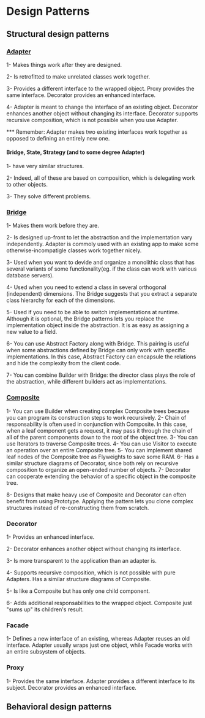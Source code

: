 # Design Patterns

## Structural design patterns

### [Adapter](https://github.com/AlexandreYembo/study-training/blob/master/Design_Patterns/Structural/01-Adapter/readme.md)
  1- Makes things work after they are designed.
  
  2- Is retrofitted to make unrelated classes work together.
  
  3- Provides a different interface to the wrapped object. Proxy provides the same interface. Decorator provides an enhanced interface.
  
  4- Adapter is meant to change the interface of an existing object. Decorator enhances another object without changing its interface. Decorator supports recursive composition, which is not possible when you use Adapter.
  
*** Remember: Adapter makes two existing interfaces work together as opposed to defining an entirely new one.

#### Bridge, State, Strategy (and to some degree Adapter) 
  1- have very similar structures. 
  
  2- Indeed, all of these are based on composition, which is delegating work to other objects.
  
  3- They solve different problems.

### [Bridge](https://github.com/AlexandreYembo/study-training/blob/master/Design_Patterns/Structural/02-Bridge/readme.md)
  1- Makes them work before they are.
  
  2- Is designed up-front to let the abstraction and the implementation vary independently. Adapter is commoly used with an existing app to make some otherwise-incompatigle classes work together nicely.
  
  3- Used when you want to devide and organize a monolithic class that has several variants of some functionality(eg. if the class can work with various database servers).
  
  4- Used when you need to extend a class in several orthogonal (independent) dimensions. The Bridge suggests that you extract a separate class hierarchy for each of the dimensions.
  
  5- Used if you need to be able to switch implementations at runtime. Although it is optional, the Bridge patterns lets you replace the implementation object inside the abstraction. It is as easy as assigning a new value to a field.
  
  6- You can use Abstract Factory along with Bridge. This pairing is useful when some abstractions defined by Bridge can only work with specific implementations. In this case, Abstract Factory can encapsule the relations and hide the complexity from the client code.
  
  7- You can combine Builder with Bridge: the director class plays the role of the abstraction, while different builders act as implementations.

### [Composite](https://github.com/AlexandreYembo/study-training/blob/master/Design_Patterns/Structural/03-Composite/readme.md)
  1- You can use Builder when creating complex Composite trees because you can program its construction steps to work recursively.
  2- Chain of responsability is often used in conjunction with Composite. In this case, when a leaf component gets a request, it may pass it through the chain of all of the parent components down to the root of the object tree.
  3- You can use Iterators to traverse Composite trees.
  4- You can use Visitor to execute an operation over an entire Composite tree.
  5- You can implement shared leaf nodes of the Composite tree as Flyweights to save some RAM.
  6- Has a similar structure diagrams of Decorator, since both rely on recursive composition to organize an open-ended number of objects.
  7- Decorator can cooperate extending the behavior of a specific object in the composite tree.
  
  8- Designs that make heavy use of Composite and Decorator can often benefit from using Prototype. Applying the pattern lets you clone complex structures instead of re-constructing them from scratch.
 
### Decorator
  1- Provides an enhanced interface.
  
  2- Decorator enhances another object without changing its interface.
  
  3- Is more transparent to the application than an adapter is.
  
  4- Supports recursive composition, which is not possible with pure Adapters. Has a similar structure diagrams of Composite.
  
  5- Is like a Composite but has only one child component.
  
  6- Adds additional responsabilities to the wrapped object. Composite just "sums up" its children's result.
  
  

### Facade
  1- Defines a new interface of an existing, whereas Adapter reuses an old interface. Adapter usually wraps just one object, while Facade works with an entire subsystem of objects.

### Proxy
  1- Provides the same interface. Adapter provides a different interface to its subject. Decorator provides an enhanced interface.




## Behavioral design patterns
